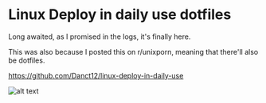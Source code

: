 # Linux Deploy in daily use dotfiles

Long awaited, as I promised in the logs, it's finally here.

This was also because I posted this on r/unixporn, meaning that there'll also be dotfiles.

https://github.com/Danct12/linux-deploy-in-daily-use

![alt text](https://i.redd.it/gfs94iljctg11.jpg "Setup")
